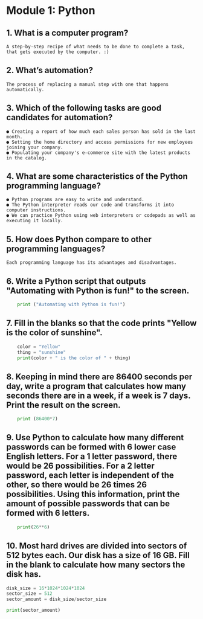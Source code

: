 # Module 1: Python

## 1. What is a computer program?
    A step-by-step recipe of what needs to be done to complete a task, that gets executed by the computer. :) 

## 2. What’s automation?
    The process of replacing a manual step with one that happens automatically.

## 3. Which of the following tasks are good candidates for automation?
    ● Creating a report of how much each sales person has sold in the last month.
    ● Setting the home directory and access permissions for new employees joining your company.
    ● Populating your company's e-commerce site with the latest products in the catalog.

## 4. What are some characteristics of the Python programming language?
    ● Python programs are easy to write and understand.
    ● The Python interpreter reads our code and transforms it into computer instructions.
    ● We can practice Python using web interpreters or codepads as well as executing it locally. 

## 5. How does Python compare to other programming languages?
    Each programming language has its advantages and disadvantages.

## 6. Write a Python script that outputs "Automating with Python is fun!" to the screen.
```python
    print ("Automating with Python is fun!")
```
## 7. Fill in the blanks so that the code prints "Yellow is the color of sunshine".
```python
    color = "Yellow"
    thing = "sunshine"
    print(color + " is the color of " + thing)
```

## 8. Keeping in mind there are 86400 seconds per day, write a program that calculates how many seconds there are in a week, if a week is 7 days.  Print the result on the screen.
```python
    print (86400*7)
```

## 9. Use Python to calculate how many different passwords can be formed with 6 lower case English letters.  For a 1 letter password, there would be 26 possibilities.  For a 2 letter password, each letter is independent of the other, so there would be 26 times 26 possibilities.  Using this information, print the amount of possible passwords that can be formed with 6 letters.
```python
    print(26**6)
```
## 10. Most hard drives are divided into sectors of 512 bytes each.  Our disk has a size of 16 GB. Fill in the blank to calculate how many sectors the disk has.
```python
disk_size = 16*1024*1024*1024
sector_size = 512
sector_amount = disk_size/sector_size

print(sector_amount)
```
